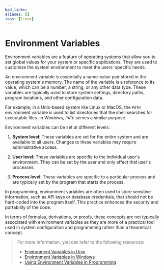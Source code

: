 ```yaml
---
bad_links: 
aliases: []
tags: [linux]
---
```

# Environment Variables

Environment variables are a feature of operating systems that allow you to set global values for your system or specific applications. They are used to customize the system environment to meet the users' specific needs.

An environment variable is essentially a name-value pair stored in the operating system's memory. The name of the variable is a reference to its value, which can be a number, a string, or any other data type. These variables are typically used to store system settings, directory paths, program locations, and other configuration data.

For example, in a Unix-based system like Linux or MacOS, the `PATH` environment variable is used to list directories that the shell searches for executable files. In Windows, `PATH` serves a similar purpose.

Environment variables can be set at different levels:

1. **System level**: These variables are set for the entire system and are available to all users. Changes to these variables may require administrative access.

2. **User level**: These variables are specific to the individual user's environment. They can be set by the user and only affect that user's processes.

3. **Process level**: These variables are specific to a particular process and are typically set by the program that starts the process.

In programming, environment variables are often used to store sensitive information, such as API keys or database credentials, that should not be hard-coded into the program itself. This practice enhances the security and portability of the code.

In terms of formulas, derivations, or proofs, these concepts are not typically associated with environment variables as they are more of a practical tool used in system configuration and programming rather than a theoretical concept.

> For more information, you can refer to the following resources:
> - [Environment Variables in Unix](https://www.google.com/search?q=Environment+Variables+in+Unix)
> - [Environment Variables in Windows](https://www.google.com/search?q=Environment+Variables+in+Windows)
> - [Using Environment Variables in Programming](https://www.google.com/search?q=Using+Environment+Variables+in+Programming)